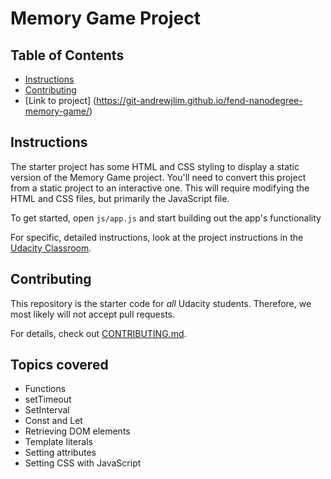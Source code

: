 # Memory Game Project

## Table of Contents

* [Instructions](#instructions)
* [Contributing](#contributing)
* [Link to project] (https://git-andrewjlim.github.io/fend-nanodegree-memory-game/)
## Instructions

The starter project has some HTML and CSS styling to display a static version of the Memory Game project. You'll need to convert this project from a static project to an interactive one. This will require modifying the HTML and CSS files, but primarily the JavaScript file.

To get started, open `js/app.js` and start building out the app's functionality

For specific, detailed instructions, look at the project instructions in the [Udacity Classroom](https://classroom.udacity.com/me).

## Contributing

This repository is the starter code for _all_ Udacity students. Therefore, we most likely will not accept pull requests.

For details, check out [CONTRIBUTING.md](CONTRIBUTING.md).

## Topics covered
* Functions
* setTimeout
* SetInterval
* Const and Let
* Retrieving DOM elements
* Template literals
* Setting attributes
* Setting CSS with JavaScript
